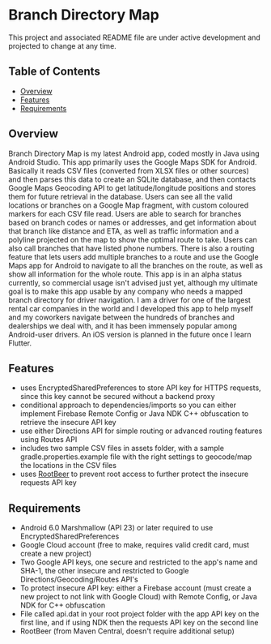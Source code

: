 # Branch Directory Map

This project and associated README file are under active development and projected to change at any time.

## Table of Contents

- [Overview](#overview)
- [Features](#features)
- [Requirements](#requirements)

## Overview

Branch Directory Map is my latest Android app, coded mostly in Java using Android Studio. This app primarily uses the Google Maps SDK for Android. Basically it reads CSV files (converted from XLSX files or other sources) and then parses this data to create an SQLite database, and then contacts Google Maps Geocoding API to get latitude/longitude positions and stores them for future retrieval in the database. Users can see all the valid locations or branches on a Google Map fragment, with custom coloured markers for each CSV file read. Users are able to search for branches based on branch codes or names or addresses, and get information about that branch like distance and ETA, as well as traffic information and a polyline projected on the map to show the optimal route to take. Users can also call branches that have listed phone numbers. There is also a routing feature that lets users add multiple branches to a route and use the Google Maps app for Android to navigate to all the branches on the route, as well as show all information for the whole route. This app is in an alpha status currently, so commercial usage isn't advised just yet, although my ultimate goal is to make this app usable by any company who needs a mapped branch directory for driver navigation. I am a driver for one of the largest rental car companies in the world and I developed this app to help myself and my coworkers navigate between the hundreds of branches and dealerships we deal with, and it has been immensely popular among Android-user drivers. An iOS version is planned in the future once I learn Flutter.

## Features

- uses EncryptedSharedPreferences to store API key for HTTPS requests, since this key cannot be secured without a backend proxy
- conditional approach to dependencies/imports so you can either implement Firebase Remote Config or Java NDK C++ obfuscation to retrieve the insecure API key
- use either Directions API for simple routing or advanced routing features using Routes API
- includes two sample CSV files in assets folder, with a sample gradle.properties.example file with the right settings to geocode/map the locations in the CSV files
- uses [RootBeer](https://github.com/scottyab/rootbeer) to prevent root access to further protect the insecure requests API key

## Requirements

- Android 6.0 Marshmallow (API 23) or later required to use EncryptedSharedPreferences
- Google Cloud account (free to make, requires valid credit card, must create a new project)
- Two Google API keys, one secure and restricted to the app's name and SHA-1, the other insecure and restricted to Google Directions/Geocoding/Routes API's
- To protect insecure API key: either a Firebase account (must create a new project to not link with Google Cloud) with Remote Config, or Java NDK for C++ obfuscation
- File called api.dat in your root project folder with the app API key on the first line, and if using NDK then the requests API key on the second line
- RootBeer (from Maven Central, doesn't require additional setup)
